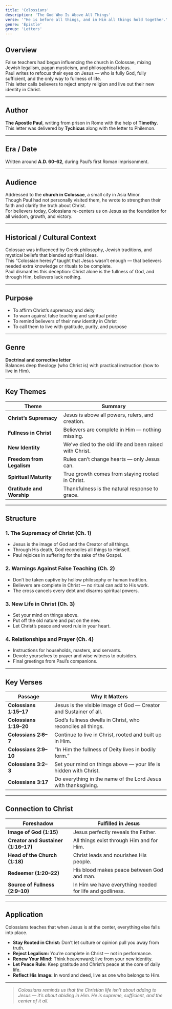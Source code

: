 ```yaml
---
title: 'Colossians'
description: 'The God Who Is Above All Things'
verse: '"He is before all things, and in Him all things hold together." — Colossians 1:17'
genre: 'Epistle'
group: 'Letters'
---
```


## Overview  
False teachers had begun influencing the church in Colossae, mixing Jewish legalism, pagan mysticism, and philosophical ideas.  
Paul writes to refocus their eyes on Jesus — who is fully God, fully sufficient, and the only way to fullness of life.  
This letter calls believers to reject empty religion and live out their new identity in Christ.

---

## Author  
**The Apostle Paul**, writing from prison in Rome with the help of **Timothy**.  
This letter was delivered by **Tychicus** along with the letter to Philemon.

---

## Era / Date  
Written around **A.D. 60–62**, during Paul’s first Roman imprisonment.

---

## Audience  
Addressed to the **church in Colossae**, a small city in Asia Minor.  
Though Paul had not personally visited them, he wrote to strengthen their faith and clarify the truth about Christ.  
For believers today, Colossians re-centers us on Jesus as the foundation for all wisdom, growth, and victory.

---

## Historical / Cultural Context  
Colossae was influenced by Greek philosophy, Jewish traditions, and mystical beliefs that blended spiritual ideas.  
This “Colossian heresy” taught that Jesus wasn’t enough — that believers needed extra knowledge or rituals to be complete.  
Paul dismantles this deception: Christ alone is the fullness of God, and through Him, believers lack nothing.

---

## Purpose  
- To affirm Christ’s supremacy and deity  
- To warn against false teaching and spiritual pride  
- To remind believers of their new identity in Christ  
- To call them to live with gratitude, purity, and purpose  

---

## Genre  
**Doctrinal and corrective letter**  
Balances deep theology (who Christ is) with practical instruction (how to live in Him).

---

## Key Themes  

| Theme | Summary |
|-------|----------|
| **Christ’s Supremacy** | Jesus is above all powers, rulers, and creation. |
| **Fullness in Christ** | Believers are complete in Him — nothing missing. |
| **New Identity** | We’ve died to the old life and been raised with Christ. |
| **Freedom from Legalism** | Rules can’t change hearts — only Jesus can. |
| **Spiritual Maturity** | True growth comes from staying rooted in Christ. |
| **Gratitude and Worship** | Thankfulness is the natural response to grace. |

---

## Structure  

### 1. The Supremacy of Christ (Ch. 1)
- Jesus is the image of God and the Creator of all things.  
- Through His death, God reconciles all things to Himself.  
- Paul rejoices in suffering for the sake of the Gospel.  

### 2. Warnings Against False Teaching (Ch. 2)
- Don’t be taken captive by hollow philosophy or human tradition.  
- Believers are complete in Christ — no ritual can add to His work.  
- The cross cancels every debt and disarms spiritual powers.  

### 3. New Life in Christ (Ch. 3)
- Set your mind on things above.  
- Put off the old nature and put on the new.  
- Let Christ’s peace and word rule in your heart.  

### 4. Relationships and Prayer (Ch. 4)
- Instructions for households, masters, and servants.  
- Devote yourselves to prayer and wise witness to outsiders.  
- Final greetings from Paul’s companions.  

---

## Key Verses  

| Passage | Why It Matters |
|----------|----------------|
| **Colossians 1:15–17** | Jesus is the visible image of God — Creator and Sustainer of all. |
| **Colossians 1:19–20** | God’s fullness dwells in Christ, who reconciles all things. |
| **Colossians 2:6–7** | Continue to live in Christ, rooted and built up in Him. |
| **Colossians 2:9–10** | “In Him the fullness of Deity lives in bodily form.” |
| **Colossians 3:2–3** | Set your mind on things above — your life is hidden with Christ. |
| **Colossians 3:17** | Do everything in the name of the Lord Jesus with thanksgiving. |

---

## Connection to Christ  

| Foreshadow | Fulfilled in Jesus |
|-------------|-------------------|
| **Image of God (1:15)** | Jesus perfectly reveals the Father. |
| **Creator and Sustainer (1:16–17)** | All things exist through Him and for Him. |
| **Head of the Church (1:18)** | Christ leads and nourishes His people. |
| **Redeemer (1:20–22)** | His blood makes peace between God and man. |
| **Source of Fullness (2:9–10)** | In Him we have everything needed for life and godliness. |

---

## Application  
Colossians teaches that when Jesus is at the center, everything else falls into place.  
- **Stay Rooted in Christ:** Don’t let culture or opinion pull you away from truth.  
- **Reject Legalism:** You’re complete in Christ — not in performance.  
- **Renew Your Mind:** Think heavenward; live from your new identity.  
- **Let Peace Rule:** Keep gratitude and Christ’s peace at the core of daily life.  
- **Reflect His Image:** In word and deed, live as one who belongs to Him.  

---

> *Colossians reminds us that the Christian life isn’t about adding to Jesus — it’s about abiding in Him. He is supreme, sufficient, and the center of it all.*
